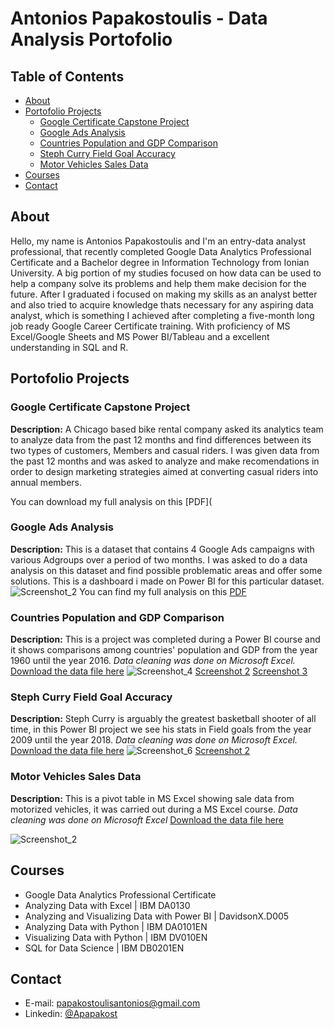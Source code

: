 # Antonios Papakostoulis - Data Analysis Portofolio

## Table of Contents
- [About](#about)
- [Portofolio Projects](#portofolio-projects)
  + [Google Certificate Capstone Project](#google-certificate-capstone-project)
  + [Google Ads Analysis](#google-ads-analysis)
  + [Countries Population and GDP Comparison](#countries-population-and-gdp-comparison)
  + [Steph Curry Field Goal Accuracy](#steph-curry-field-goal-accuracy)
  + [Motor Vehicles Sales Data](#motor-vehicles-sales-data)
- [Courses](#courses)
- [Contact](#contact)

## About

Hello, my name is Antonios Papakostoulis and I'm an entry-data analyst professional, that recently completed Google Data Analytics Professional Certificate and a Bachelor degree in Information Technology from Ionian University. A big portion of my studies focused on how data can be used to help a company solve its problems and help them make decision for the future. After I graduated i focused on making my skills as an analyst better and also tried to acquire knowledge thats necessary for any aspiring data analyst, which is something I achieved after completing a five-month long job ready Google Career Certificate training. With proficiency of MS Excel/Google Sheets and MS Power BI/Tableau and a excellent understanding in SQL and R.
## Portofolio Projects

### Google Certificate Capstone Project
**Description:** A Chicago based bike rental company asked its analytics team to analyze data from the past 12 months and find differences between its two types of customers, Members and casual riders. I was given data from the past 12 months  and was asked to analyze and make recomendations in order to design marketing strategies aimed at converting casual riders into annual members. 

You can download my full analysis on this [PDF](
### Google Ads Analysis
**Description:** This is a dataset that contains 4 Google Ads campaigns with various Adgroups over a period of two months. I was asked to do a data analysis on this dataset and find possible problematic areas and offer some solutions. This is a dashboard i made on Power BI for this particular dataset. 
![Screenshot_2](https://user-images.githubusercontent.com/108819475/200173138-173268e4-9d85-4601-9773-38c3fb54eca0.png)
You can find my full analysis on this [PDF](https://github.com/Antonis-Papakostoulis/Data-analytics-projects/files/9945936/Google.Ads.Analysis.-.Antonios.Papakostoulis.pdf)

### Countries Population and GDP Comparison
**Description:** This is a project was completed during a Power BI course and it shows comparisons among countries' population and GDP from the year 1960 until the year 2016. *Data cleaning was done on Microsoft Excel.*
[Download the data file here](https://github.com/Antonis-Papakostoulis/Data-analytics-projects/blob/main/Power%20BI/Countries%20Comparison.pbix)
![Screenshot_4](https://user-images.githubusercontent.com/108819475/199075598-f5f18951-b1f9-4f63-901d-b4f34013d112.png)
[Screenshot 2](https://github.com/Antonis-Papakostoulis/Data-analytics-projects/blob/main/Power%20BI/Screenshots/Screenshot_1.png)
[Screenshot 3](https://github.com/Antonis-Papakostoulis/Data-analytics-projects/blob/main/Power%20BI/Screenshots/Screenshot_2.png)

### Steph Curry Field Goal Accuracy
**Description:** Steph Curry is arguably the greatest basketball shooter of all time, in this Power BI project we see his stats in Field goals from the year 2009 until the year 2018. *Data cleaning was done on Microsoft Excel.*
[Download the data file here](https://github.com/Antonis-Papakostoulis/Data-analytics-projects/blob/main/Power%20BI/Steph%20Curry%20Shots.pbix)
![Screenshot_6](https://user-images.githubusercontent.com/108819475/199075601-1d52b1b0-24f2-43fd-9d4c-baafdfa431ca.png)
[Screenshot 2](https://github.com/Antonis-Papakostoulis/Data-analytics-projects/blob/main/Power%20BI/Screenshots/Screenshot_5.png)

### Motor Vehicles Sales Data
**Description:** This is a pivot table in MS Excel showing sale data from motorized vehicles, it was carried out during a MS Excel course. *Data cleaning was done on Microsoft Excel*
[Download the data file here](https://github.com/Antonis-Papakostoulis/Data-analytics-projects/blob/main/Excel/Sales%20Data.xlsx)

![Screenshot_2](https://user-images.githubusercontent.com/108819475/201143616-6a3398d8-8863-44d1-9287-399d7d4377d6.jpg)


## Courses
- Google Data Analytics Professional Certificate
- Analyzing Data with Excel | IBM DA0130
- Analyzing and Visualizing Data with Power BI | DavidsonX.D005
- Analyzing Data with Python | IBM DA0101EN
- Visualizing Data with Python | IBM DV010EN
- SQL for Data Science | IBM DB0201EN

## Contact
- E-mail: papakostoulisantonios@gmail.com
- Linkedin: [@Apapakost](https://www.linkedin.com/in/apapakost/)
